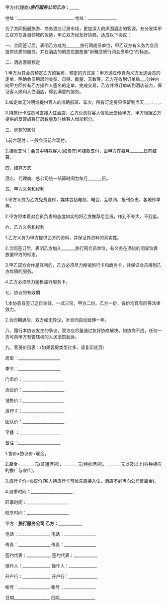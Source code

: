 
 


甲方(代理商)_________旅行服务公司乙方：______________


地址：____________________________ 地址：______________


为了共同拓展旅游、商务酒店订房市场，更加深入的巩固酒店的客源，充分发挥甲乙双方在各自领域的优势，甲乙双方经友好协商，达成以下协议：


一、合同签订后，表明乙方成为_______旅行网成员单位，甲乙双方有义务为会员提供优质的服务，并在酒店的明显位置放置“新概念旅行网会员单位”的标志。


二、酒店客房预定


1.甲方为其会员预定乙方的客房，预定的方式是：甲方通过传真向义方发送会员的定单，明确会员用房的类型、日期、数量、天数等。乙方在收到订单后___分钟内向甲方回传有乙方操作人签名的定单，完成交易，乙方并将订单转到酒店前台，保证客人顺利入住酒店，得到满意的服务。


2.如定单无注明或提供客人的准确航班、车次，所有订定房只保留到当天___：___.


3.持旅行卡成员可直接入住酒店，乙方负责将客人信息反馈给甲方，甲方根据乙方提供的反馈旅客订房数量及时给客人增加积分。


三、房款的支付


1.前台现付：一般会员前台现付。


2.挂帐支付：会员中特殊客人(如贵宾)可挂款支付，由甲方在每月_______日前结算。


四、结算方式


酒店、代理商、总公司统一结算时间为每月_______日。


五、甲方义务和权利


1.甲方义务为乙方免费宣传，媒体包括电视、电台、互联网、报刊杂志、各地传单等。


2.甲方将本着对会员负责的态度如实的将乙方推荐给会员，作到不夸大、不贬低。


六、乙方义务和权利


1.乙方义务为甲方提供乙方的资料，并保证其资料的真实性。


2.合同签订后，表明乙方加入_______旅行网会员单位，有义务在酒店的明显位置放置甲方的标志。


3.甲乙双方合作是互利的，乙方必须尽力推销旅行卡和商务卡，并保证会员得到乙方优质的服务。


4.乙方必须尽力销售旅行服务卡。


七、协议的有效期


1.本协意自签订之日生效，一式三份，甲方二份、乙方一份，各份均具有同等法律效力。


2.合同期满后，双方如无异议，本合同自动延伸一年。


八、履行本协议发生的争议，双方应尽量通过友好协商解决。如协商不成，任何一方可向甲方有管辖权的人民法院起诉。


九、客房价目表：(如果客房类型过多，请复印此页)


房型：_____________________


季节：_____________________


门市价：_____________________


协议价：_____________________


销售价：_____________________


旅行卡：_____________________


团队价：_____________________


早餐 ：_____________________


备注：_____________________


1.售价=协议价+雇金。


2.雇金=_______元(普通酒店)、_______元(特推酒店)、_______元以及以上(各种相应的推广与宣传)。


3.旅行卡价=协议价(客人持旅行卡可优先直接入住，酒店不必再向公司反雇金)。


4.淡季时间：_____________________


旺季时间：_____________________


旺季时间：_____________________


甲方：____旅行服务公司 乙方：________________


电话：________________ 电话：________________


传真：________________ 传真：________________


签约代表：____________ 签约代表：____________


操作人：______________ 操作人：______________


开户行：______________ 开户行：______________


帐号：________________ 帐号：________________


日期__________________ 日期__________________




 


 

 
 
 
 
 
  


  
 

  


  


  
 
 
 
 

